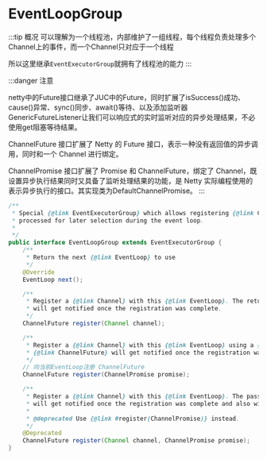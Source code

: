 # EventLoopGroup

:::tip 概况
可以理解为一个线程池，内部维护了一组线程，每个线程负责处理多个Channel上的事件，而一个Channel只对应于一个线程

所以这里继承`EventExecutorGroup`就拥有了线程池的能力
:::

:::danger 注意

netty中的Future接口继承了JUC中的Future，同时扩展了isSuccess()成功、cause()异常、sync()同步、await()等待、以及添加监听器GenericFutureListener让我们可以响应式的实时监听对应的异步处理结果，不必使用get阻塞等待结果。

ChannelFuture 接口扩展了 Netty 的 Future 接口，表示一种没有返回值的异步调用，同时和一个 Channel 进行绑定。

ChannelPromise 接口扩展了 Promise 和 ChannelFuture，绑定了 Channel，既设置异步执行结果同时又具备了监听处理结果的功能，是 Netty 实际编程使用的表示异步执行的接口。其实现类为DefaultChannelPromise。
:::

```java
/**
 * Special {@link EventExecutorGroup} which allows registering {@link Channel}s that get
 * processed for later selection during the event loop.
 *
 */
public interface EventLoopGroup extends EventExecutorGroup {
    /**
     * Return the next {@link EventLoop} to use
     */
    @Override
    EventLoop next();

    /**
     * Register a {@link Channel} with this {@link EventLoop}. The returned {@link ChannelFuture}
     * will get notified once the registration was complete.
     */
    ChannelFuture register(Channel channel);

    /**
     * Register a {@link Channel} with this {@link EventLoop} using a {@link ChannelFuture}. The passed
     * {@link ChannelFuture} will get notified once the registration was complete and also will get returned.
     */
    // 向当前EventLoop注册 ChannelFuture
    ChannelFuture register(ChannelPromise promise);

    /**
     * Register a {@link Channel} with this {@link EventLoop}. The passed {@link ChannelFuture}
     * will get notified once the registration was complete and also will get returned.
     *
     * @deprecated Use {@link #register(ChannelPromise)} instead.
     */
    @Deprecated
    ChannelFuture register(Channel channel, ChannelPromise promise);
}
```

